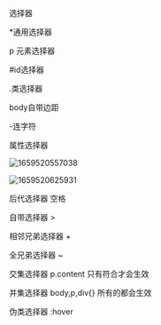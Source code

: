 选择器

*通用选择器

p 元素选择器

#id选择器

.类选择器

body自带边距

-连字符

属性选择器

![1659520557038](C:\Users\Administrator\AppData\Roaming\Typora\typora-user-images\1659520557038.png)

![1659520625931](C:\Users\Administrator\AppData\Roaming\Typora\typora-user-images\1659520625931.png)

后代选择器 空格 

自带选择器 >

相邻兄弟选择器 +

全兄弟选择器 ~

交集选择器 p.content 只有符合才会生效

并集选择器 body,p,div{} 所有的都会生效

伪类选择器 :hover
